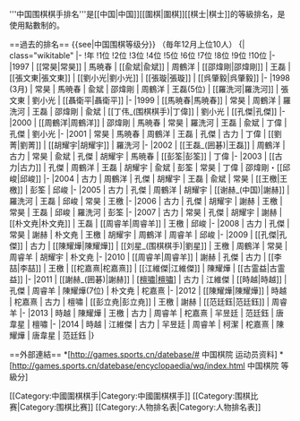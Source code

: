 '''中国围棋棋手排名'''是[[中国|中国]][[圍棋|圍棋]][[棋士|棋士]]的等級排名，是使用點數制的。

==過去的排名==
{{see|中国围棋等级分}}
（毎年12月上位10人）
{| class="wikitable"
|-
!年
!1位
!2位
!3位
!4位
!5位
!6位
!7位
!8位
!9位
!10位
|-
|1997
| [[常昊|常昊]]
| 馬暁春
| [[兪斌|兪斌]]
| 周鶴洋
| [[邵煒剛|邵煒剛]]
| 王磊
| [[張文東|張文東]]
| [[劉小光|劉小光]]
| [[張璇|張璇]]
| [[呉肇毅|呉肇毅]]
|-
|1998<br>(3月)
| 常昊
| 馬暁春
| 兪斌
| 邵煒剛
| 周鶴洋
| 王磊(5位)
| [[羅洗河|羅洗河]]
| 張文東
| 劉小光
| [[聶衛平|聶衛平]]
|-
|1999
| [[馬暁春|馬暁春]]
| 常昊
| 周鶴洋
| 羅洗河
| 王磊
| 邵煒剛
| 兪斌
| [[丁伟_(围棋棋手)|丁偉]]
| 劉小光
| [[孔傑|孔傑]]
|-
|2000
| [[周鶴洋|周鶴洋]]
| 邵煒剛
| 馬暁春
| 常昊
| 羅洗河
| 王磊
| 兪斌
| 丁偉
| 孔傑
| 劉小光
|-
|2001
| 常昊
| 馬暁春
| 周鶴洋
| 王磊
| 孔傑
| 古力
| 丁偉
| [[劉菁|劉菁]]
| [[胡耀宇|胡耀宇]]
| 羅洗河
|-
|2002
| [[王磊_(囲碁)|王磊]]
| 周鶴洋
| 古力
| 常昊
| 兪斌
| 孔傑
| 胡耀宇
| 馬暁春
| [[彭筌|彭筌]]
| 丁偉
|-
|2003
| [[古力|古力]]
| 孔傑
| 周鶴洋
| 王磊
| 胡耀宇
| 兪斌
| 彭筌
| 常昊
| 丁偉
| 邵煒剛・[[邱峻|邱峻]]
|-
|2004
| 古力
| 周鶴洋
| 孔傑
| 胡耀宇
| 王磊
| 兪斌
| 常昊
| [[王檄|王檄]]
| 彭筌
| 邱峻
|-
|2005
| 古力
| 孔傑
| 周鶴洋
| 胡耀宇
| [[谢赫_(中国)|謝赫]]
| 羅洗河
| 王磊
| 邱峻
| 常昊
| 王檄
|-
|2006
| 古力
| 孔傑
| 胡耀宇
| 謝赫
| 王檄
| 常昊
| 王磊
| 邱峻
| 羅洗河
| 彭筌
|-
|2007
| 古力
| 常昊
| 孔傑
| 胡耀宇
| 謝赫
| [[朴文尭|朴文尭]]
| 王磊
| [[周睿羊|周睿羊]]
| 王檄
| 邱峻
|-
|2008
| 古力
| 孔傑
| 常昊
| 謝赫
| 朴文尭
| 王檄
| 胡耀宇
| 周鶴洋
| 周睿羊
| 邱峻
|-
|2009
| [[孔傑|孔傑]]
| 古力
| [[陳耀燁|陳耀燁]]
| [[刘星_(围棋棋手)|劉星]]
| 王檄
| 周鶴洋
| 常昊
| 周睿羊
| 胡耀宇
| 朴文尭
|-
|2010
| [[周睿羊|周睿羊]]
| 謝赫
| 孔傑
| 古力
| [[李喆|李喆]]
| 王檄
| [[柁嘉熹|柁嘉熹]]
| [[江維傑|江維傑]]
| 陳耀燁
| [[古霊益|古霊益]]
|-
|2011
| [[謝赫_(囲碁)|謝赫]]
| [[檀嘯|檀嘯]](1位)
| 古力
| 江維傑
| [[時越|時越]]
| 孔傑
| 周睿羊
| 陳耀燁(7位)
| 朴文尭
| 柁嘉熹
|-
|2012
| [[陳耀燁|陳耀燁]]
| 時越
| 柁嘉熹
| 古力
| 檀嘯
| [[彭立尭|彭立尭]]
| 王檄
| 謝赫
| [[范廷鈺|范廷鈺]]
| 周睿羊
|-
|2013
| 時越
| 陳耀燁
| 王檄
| 古力
| 周睿羊
| 柁嘉熹
| 羋昱廷
| 范廷鈺
| 唐韋星
| 檀嘯
|-
|2014
| 時越
| 江維傑
| 古力
| 羋昱廷
| 周睿羊
| 柯潔
| 柁嘉熹
| 陳耀燁
| 唐韋星
| 范廷鈺
|}

==外部連結==
*[http://games.sports.cn/datebase/# 中国棋院 运动员资料]
*[http://games.sports.cn/datebase/encyclopaedia/wq/index.html 中国棋院 等級分]

[[Category:中國圍棋棋手|Category:中國圍棋棋手]]
[[Category:围棋比赛|Category:围棋比赛]]
[[Category:人物排名表|Category:人物排名表]]